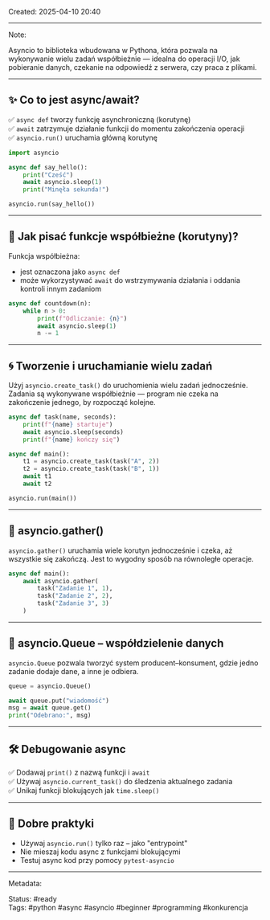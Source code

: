 Created: 2025-04-10 20:40

---
Note:

Asyncio to biblioteka wbudowana w Pythona, która pozwala na wykonywanie wielu zadań współbieżnie — idealna do operacji I/O, jak pobieranie danych, czekanie na odpowiedź z serwera, czy praca z plikami.

---

## ✨ Co to jest async/await?

✅ `async def` tworzy funkcję asynchroniczną (korutynę)  
✅ `await` zatrzymuje działanie funkcji do momentu zakończenia operacji  
✅ `asyncio.run()` uruchamia główną korutynę

```python
import asyncio

async def say_hello():
    print("Cześć")
    await asyncio.sleep(1)
    print("Minęła sekunda!")

asyncio.run(say_hello())
```

---

## 🔧 Jak pisać funkcje współbieżne (korutyny)?

Funkcja współbieżna:
- jest oznaczona jako `async def`
- może wykorzystywać `await` do wstrzymywania działania i oddania kontroli innym zadaniom

```python
async def countdown(n):
    while n > 0:
        print(f"Odliczanie: {n}")
        await asyncio.sleep(1)
        n -= 1
```

---

## 🌀 Tworzenie i uruchamianie wielu zadań

Użyj `asyncio.create_task()` do uruchomienia wielu zadań jednocześnie.  
Zadania są wykonywane współbieżnie — program nie czeka na zakończenie jednego, by rozpocząć kolejne.

```python
async def task(name, seconds):
    print(f"{name} startuje")
    await asyncio.sleep(seconds)
    print(f"{name} kończy się")

async def main():
    t1 = asyncio.create_task(task("A", 2))
    t2 = asyncio.create_task(task("B", 1))
    await t1
    await t2

asyncio.run(main())
```

---

## 🔄 asyncio.gather()

`asyncio.gather()` uruchamia wiele korutyn jednocześnie i czeka, aż wszystkie się zakończą. Jest to wygodny sposób na równoległe operacje.

```python
async def main():
    await asyncio.gather(
        task("Zadanie 1", 1),
        task("Zadanie 2", 2),
        task("Zadanie 3", 3)
    )
```

---

## 🔁 asyncio.Queue – współdzielenie danych

`asyncio.Queue` pozwala tworzyć system producent–konsument, gdzie jedno zadanie dodaje dane, a inne je odbiera.

```python
queue = asyncio.Queue()

await queue.put("wiadomość")
msg = await queue.get()
print("Odebrano:", msg)
```

---

## 🛠️ Debugowanie async

✅ Dodawaj `print()` z nazwą funkcji i `await`  
✅ Używaj `asyncio.current_task()` do śledzenia aktualnego zadania  
✅ Unikaj funkcji blokujących jak `time.sleep()`

---

## 🧭 Dobre praktyki

- Używaj `asyncio.run()` tylko raz – jako "entrypoint"
- Nie mieszaj kodu async z funkcjami blokującymi
- Testuj async kod przy pomocy `pytest-asyncio`

---

Metadata:

Status: #ready  
Tags: #python #async #asyncio #beginner #programming #konkurencja
